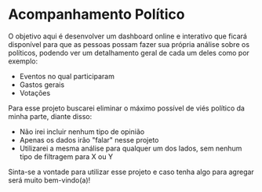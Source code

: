 # Acompanhamento Político 

O objetivo aqui é desenvolver um dashboard online e interativo que ficará disponível para que as pessoas possam fazer sua própria análise sobre os políticos, podendo ver um detalhamento geral de cada um deles como por exemplo:

- Eventos no qual participaram
- Gastos gerais
- Votações

Para esse projeto buscarei eliminar o máximo possível de viés político da minha parte, diante disso:
- Não irei incluir nenhum tipo de opinião
- Apenas os dados irão "falar" nesse projeto
- Utilizarei a mesma análise para qualquer um dos lados, sem nenhum tipo de filtragem para X ou Y

Sinta-se a vontade para utilizar esse projeto e caso tenha algo para agregar será muito bem-vindo(a)!